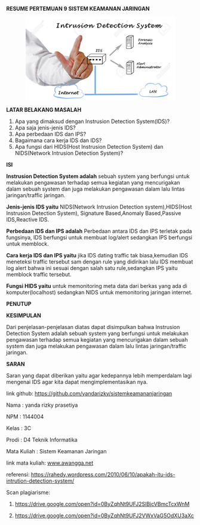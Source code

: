 **RESUME PERTEMUAN 9 SISTEM KEAMANAN JARINGAN**

<p align="center">
  <img src="../../img/99.JPG" width="400px">

**LATAR BELAKANG MASALAH**

1. Apa yang dimaksud dengan Instrusion Detection System(IDS)?
2. Apa saja jenis-jenis IDS?
3. Apa perbedaan IDS dan IPS?
4. Bagaimana cara kerja IDS dan IDS?
5. Apa fungsi dari HIDS(Host Instrusion Detection System) dan NIDS(Network Intrusion Detection System)?

**ISI**

**Instrusion Detection System adalah** sebuah system yang berfungsi untuk melakukan pengawasan terhadap semua kegiatan yang mencurigakan dalam sebuah system dan juga melakukan pengawasan dalam lalu lintas jaringan/traffic jaringan.

**Jenis-jenis IDS yaitu** NIDS(Network Intrusion Detection system),HIDS(Host Instrusion Detection System), Signature Based,Anomaly Based,Passive IDS,Reactive IDS.

**Perbedaan IDS dan IPS adalah** Perbedaan antara IDS dan IPS terletak pada fungsinya, IDS berfungsi untuk membuat log/alert sedangkan IPS berfungsi untuk memblock.

**Cara kerja IDS dan IPS yaitu** jika IDS dating traffic tak biasa,kemudian IDS meneteksi traffic tersebut sam dengan rule yang didirikan lalu IDS membuat log alert bahwa ini sesuai dengan salah satu rule,sedangkan IPS yaitu memblock traffic tersebut.

**Fungsi HIDS yaitu** untuk memonitoring meta data dari berkas yang ada di komputer(localhost) sedangkan NIDS untuk memonitoring jaringan internet.

**PENUTUP**

**KESIMPULAN**

Dari penjelasan-penjelasan diatas dapat disimpulkan bahwa Instrusion Detection System adalah sebuah system yang berfungsi untuk melakukan pengawasan terhadap semua kegiatan yang mencurigakan dalam sebuah system dan juga melakukan pengawasan dalam lalu lintas jaringan/traffic jaringan.

**SARAN**

Saran yang dapat diberikan yaitu agar kedepannya lebih memperdalam lagi mengenai IDS agar kita dapat mengimplementasikan nya.

link github: https://github.com/yandarizky/sistemkeamananjaringan

Nama : yanda rizky prasetiya

NPM : 1144004

Kelas : 3C

Prodi : D4 Teknik Informatika

Mata Kuliah : Sistem Keamanan Jaringan

link mata kuliah: www.awangga.net

referensi: https://rahedy.wordpress.com/2010/06/10/apakah-itu-ids-intrution-detection-system/

Scan plagiarisme:

1. https://drive.google.com/open?id=0ByZqhNt9UFJ2SlBjcVBmcTcxWnM

2. https://drive.google.com/open?id=0ByZqhNt9UFJ2VWxVaG5OdXU3aXc
